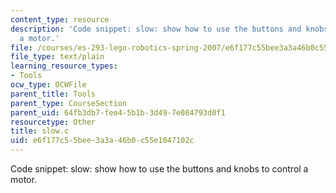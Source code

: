 ```yaml
---
content_type: resource
description: 'Code snippet: slow: show how to use the buttons and knobs to control
  a motor.'
file: /courses/es-293-lego-robotics-spring-2007/e6f177c55bee3a3a46b0c55e1047102c_slow.c
file_type: text/plain
learning_resource_types:
- Tools
ocw_type: OCWFile
parent_title: Tools
parent_type: CourseSection
parent_uid: 64fb3db7-fee4-5b1b-3d49-7e084793d0f1
resourcetype: Other
title: slow.c
uid: e6f177c5-5bee-3a3a-46b0-c55e1047102c
---
```

Code snippet: slow: show how to use the buttons and knobs to control a motor.

